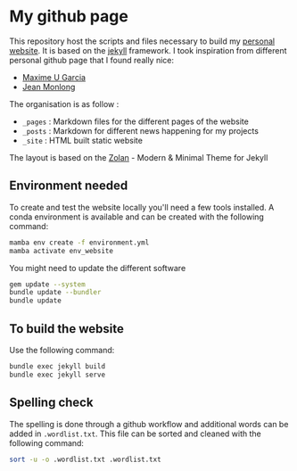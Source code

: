 # My github page

This repository host the scripts and files necessary to build my [personal website](https://louislenezet.github.io).
It is based on the [jekyll](https://jekyllrb.com/) framework.
I took inspiration from different personal github page that I found really nice:

- [Maxime U Garcia](https://maxulysse.github.io/)
- [Jean Monlong](https://jmonlong.github.io/)

The organisation is as follow :

- `_pages` : Markdown files for the different pages of the website
- `_posts` : Markdown for different news happening for my projects
- `_site`  : HTML built static website

The layout is based on the [Zolan](https://github.com/artemsheludko/zolan) - Modern & Minimal Theme for Jekyll

## Environment needed

To create and test the website locally you'll need a few tools installed.
A conda environment is available and can be created with the following command:

```bash
mamba env create -f environment.yml
mamba activate env_website
```

You might need to update the different software

```bash
gem update --system
bundle update --bundler
bundle update
```

## To build the website

Use the following command:

```bash
bundle exec jekyll build
bundle exec jekyll serve
```

## Spelling check

The spelling is done through a github workflow and additional words
can be added in `.wordlist.txt`.
This file can be sorted and cleaned with the following command:

```bash
sort -u -o .wordlist.txt .wordlist.txt
```
